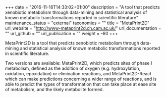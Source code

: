 +++
date = "2016-11-16T14:33:02+01:00"
description = "A tool that predicts xenobiotic metabolism through data-mining and statistical analysis of known metabolic transformations reported in scientific literature"
maintenance_status = "external"
taxonomies = ""
title = "MetaPrint2D"
url_website = "http://www-metaprint2d.ch.cam.ac.uk/"
url_documentation = ""
url_github = ""
url_publication = ""
weight = -80
+++

MetaPrint2D is a tool that predicts xenobiotic metabolism through data-mining
and statistical analysis of known metabolic transformations reported in
scientific literature.

Two versions are available: MetaPrint2D, which predicts sites of phase I
metabolism, defined as the addition of oxygen (e.g. hydroxylation, oxidation,
epoxidation) or elimination reactions, and MetaPrint2D-React which can make
predictions concerning a wider range of reactions, and is able to predict the
types of transformation that can take place at ease site of metabolism, and the
likely metabolite formed.
